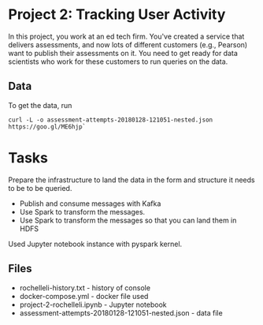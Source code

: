 # Project 2: Tracking User Activity

In this project, you work at an ed tech firm. You've created a service that
delivers assessments, and now lots of different customers (e.g., Pearson) want
to publish their assessments on it. You need to get ready for data scientists
who work for these customers to run queries on the data. 

## Data

To get the data, run 
```
curl -L -o assessment-attempts-20180128-121051-nested.json https://goo.gl/ME6hjp`
```

# Tasks

Prepare the infrastructure to land the data in the form and structure it needs
to be to be queried.

- Publish and consume messages with Kafka
- Use Spark to transform the messages. 
- Use Spark to transform the messages so that you can land them in HDFS

Used Jupyter notebook instance with pyspark kernel.

## Files

- rochelleli-history.txt - history of  console 
- docker-compose.yml - docker file used
- project-2-rochelleli.ipynb - Jupyter notebook
- assessment-attempts-20180128-121051-nested.json - data file
